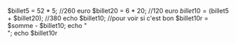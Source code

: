 $billet5 = 52 * 5; //260 euro
$billet20 = 6 * 20; //120 euro
$billet10 = ($billet5 + $billet20); //380
echo $billet10; //pour voir si c'est bon
$billet10r = $somme - $billet10;
echo "<br>";
echo $billet10r
